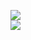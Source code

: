 [![](https://img.shields.io/badge/Made%20With-Github%20Spray-lightgrey.svg?style=for-the-badge&logo=github)](https://github.com/Annihil/github-spray#16559)  
[![](https://i.imgur.com/2DrTn0Z.gif)](https://github.com/Annihil/github-spray)